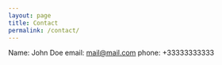 ```yaml
---
layout: page
title: Contact
permalink: /contact/
---
```


Name: John Doe
email: mail@mail.com
phone: +33333333333
